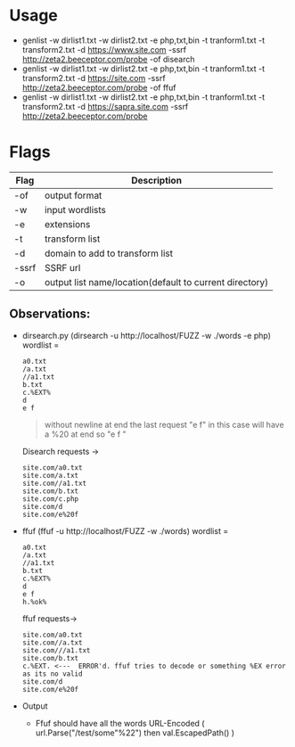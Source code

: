 
# Usage 

* genlist -w dirlist1.txt -w dirlist2.txt -e php,txt,bin -t tranform1.txt -t transform2.txt -d https://www.site.com -ssrf http://zeta2.beeceptor.com/probe -of disearch
* genlist -w dirlist1.txt -w dirlist2.txt -e php,txt,bin -t tranform1.txt -t transform2.txt -d https://site.com -ssrf http://zeta2.beeceptor.com/probe -of ffuf
* genlist -w dirlist1.txt -w dirlist2.txt -e php,txt,bin -t tranform1.txt -t transform2.txt -d https://sapra.site.com -ssrf http://zeta2.beeceptor.com/probe


# Flags

| Flag  | Description  |
| ----------- | ----------- |
| -of |  output format |
| -w |  input wordlists |
| -e |  extensions |
| -t |  transform list |
| -d |  domain to add to transform list |
| -ssrf |  SSRF url |
| -o |  output list name/location(default to current directory) |



## Observations:

* dirsearch.py (dirsearch -u http://localhost/FUZZ -w ./words -e php)
    wordlist = 
    ```
    a0.txt
    /a.txt
    //a1.txt
    b.txt
    c.%EXT%
    d
    e f

    ```
    > without newline at end the last request "e f" in this case will have a %20 at end so "e f "

    Disearch requests ->
    ```
    site.com/a0.txt
    site.com/a.txt
    site.com//a1.txt
    site.com/b.txt
    site.com/c.php
    site.com/d
    site.com/e%20f
    ```

* ffuf (ffuf -u http://localhost/FUZZ -w ./words)
    wordlist = 
    ```
    a0.txt
    /a.txt
    //a1.txt
    b.txt
    c.%EXT%
    d
    e f
    h.%ok%
    ```

    ffuf requests->
    ```
    site.com/a0.txt
    site.com//a.txt
    site.com///a1.txt
    site.com/b.txt
    c.%EXT. <---  ERROR'd. ffuf tries to decode or something %EX error as its no valid
    site.com/d
    site.com/e%20f
    ```

* Output
    * Ffuf should have all the words URL-Encoded ( url.Parse("/test/some\"%22") then val.EscapedPath() )